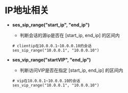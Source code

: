 # IP地址相关

- **ses_sip_range("start_ip", "end_ip")**
  - 判断会话的源ip是否在 [start_ip, end_ip] 的区间内
  ```
  # clientip在10.0.0.1~10.0.0.10的会话
  ses_sip_range("10.0.0.1", "10.0.0.10")
  ```

- **ses_vip_range("startVIP", "end_ip")**
  - 判断访问VIP是否在指定 [start_ip, end_ip] 的区间内
  ```
  # vip在10.0.0.1~10.0.0.10的会话
  ses_vip_range("10.0.0.1", "10.0.0.10")
  ```


